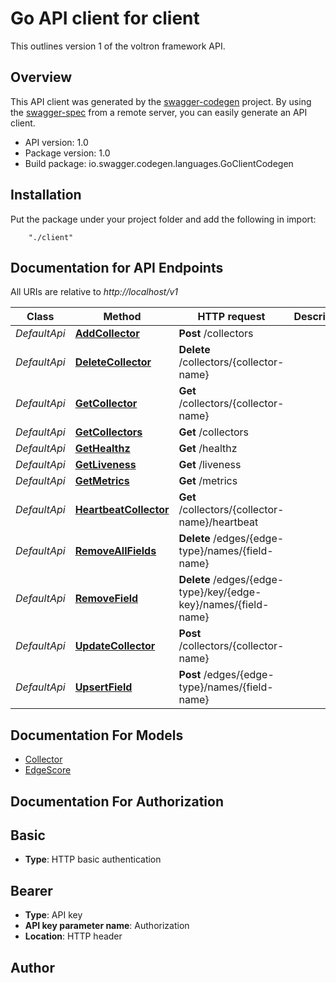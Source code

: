 # Go API client for client

This outlines version 1 of the voltron framework API. 

## Overview
This API client was generated by the [swagger-codegen](https://github.com/swagger-api/swagger-codegen) project.  By using the [swagger-spec](https://github.com/swagger-api/swagger-spec) from a remote server, you can easily generate an API client.

- API version: 1.0
- Package version: 1.0
- Build package: io.swagger.codegen.languages.GoClientCodegen

## Installation
Put the package under your project folder and add the following in import:
```
    "./client"
```

## Documentation for API Endpoints

All URIs are relative to *http://localhost/v1*

Class | Method | HTTP request | Description
------------ | ------------- | ------------- | -------------
*DefaultApi* | [**AddCollector**](docs/DefaultApi.md#addcollector) | **Post** /collectors | 
*DefaultApi* | [**DeleteCollector**](docs/DefaultApi.md#deletecollector) | **Delete** /collectors/{collector-name} | 
*DefaultApi* | [**GetCollector**](docs/DefaultApi.md#getcollector) | **Get** /collectors/{collector-name} | 
*DefaultApi* | [**GetCollectors**](docs/DefaultApi.md#getcollectors) | **Get** /collectors | 
*DefaultApi* | [**GetHealthz**](docs/DefaultApi.md#gethealthz) | **Get** /healthz | 
*DefaultApi* | [**GetLiveness**](docs/DefaultApi.md#getliveness) | **Get** /liveness | 
*DefaultApi* | [**GetMetrics**](docs/DefaultApi.md#getmetrics) | **Get** /metrics | 
*DefaultApi* | [**HeartbeatCollector**](docs/DefaultApi.md#heartbeatcollector) | **Get** /collectors/{collector-name}/heartbeat | 
*DefaultApi* | [**RemoveAllFields**](docs/DefaultApi.md#removeallfields) | **Delete** /edges/{edge-type}/names/{field-name} | 
*DefaultApi* | [**RemoveField**](docs/DefaultApi.md#removefield) | **Delete** /edges/{edge-type}/key/{edge-key}/names/{field-name} | 
*DefaultApi* | [**UpdateCollector**](docs/DefaultApi.md#updatecollector) | **Post** /collectors/{collector-name} | 
*DefaultApi* | [**UpsertField**](docs/DefaultApi.md#upsertfield) | **Post** /edges/{edge-type}/names/{field-name} | 


## Documentation For Models

 - [Collector](docs/Collector.md)
 - [EdgeScore](docs/EdgeScore.md)


## Documentation For Authorization


## Basic

- **Type**: HTTP basic authentication

## Bearer

- **Type**: API key 
- **API key parameter name**: Authorization
- **Location**: HTTP header


## Author



